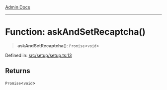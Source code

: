 [Admin Docs](/)

***

# Function: askAndSetRecaptcha()

> **askAndSetRecaptcha**(): `Promise`\<`void`\>

Defined in: [src/setup/setup.ts:13](https://github.com/PalisadoesFoundation/talawa-admin/blob/main/src/setup/setup.ts#L13)

## Returns

`Promise`\<`void`\>

